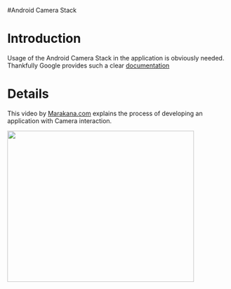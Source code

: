 #Android Camera Stack

# Introduction #

Usage of the Android Camera Stack in the application is obviously needed.
Thankfully Google provides such a clear [documentation](https://developer.android.com/reference/android/hardware/Camera.html)


# Details #
This video by [Marakana.com](http://marakana.com/s/post/1268/exposing_the_android_camera_app) explains the process of developing an application with Camera interaction.

<a href='http://www.youtube.com/watch?feature=player_embedded&v=dCfHh2viI-c' target='_blank'><img src='http://img.youtube.com/vi/dCfHh2viI-c/0.jpg' width='425' height=344 /></a>